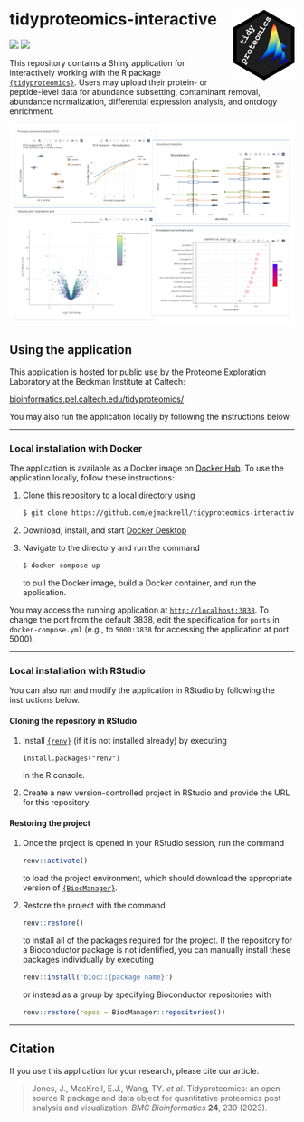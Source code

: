 # tidyproteomics-interactive <img src="app/www/logo.png" style="margin-left: 15px; margin-bottom: 10px" align="right" height="125"/>

[![](https://img.shields.io/badge/Article-10.1186%2Fs12859.023.05360.7-8A2BE2)](https://doi.org/10.1186/s12859-023-05360-7) [![](https://img.shields.io/docker/v/ejmackrell/tidyproteomics-interactive?sort=semver&color=blueviolet&label=Docker%20release)](https://hub.docker.com/r/ejmackrell/tidyproteomics-interactive)

This repository contains a Shiny application for interactively working with the R package [`{tidyproteomics}`](https://github.com/jeffsocal/tidyproteomics). Users may upload their protein- or peptide-level data for abundance subsetting, contaminant removal, abundance normalization, differential expression analysis, and ontology enrichment.

<img src="app/www/preview-bg.png"/>

## Using the application

This application is hosted for public use by the Proteome Exploration Laboratory at the Beckman Institute at Caltech:

[bioinformatics.pel.caltech.edu/tidyproteomics/](http://bioinformatics.pel.caltech.edu/tidyproteomics/)

You may also run the application locally by following the instructions below.

------------------------------------------------------------------------

### Local installation with Docker

The application is available as a Docker image on [Docker Hub](https://hub.docker.com/r/ejmackrell/tidyproteomics-interactive). To use the application locally, follow these instructions:

1.  Clone this repository to a local directory using

    ``` bash
    $ git clone https://github.com/ejmackrell/tidyproteomics-interactive <dir>
    ```

2.  Download, install, and start [Docker Desktop](https://www.docker.com/)

3.  Navigate to the directory and run the command

    ``` bash
    $ docker compose up
    ```

    to pull the Docker image, build a Docker container, and run the application.

You may access the running application at [`http://localhost:3838`](http://localhost:3838). To change the port from the default 3838, edit the specification for `ports` in `docker-compose.yml` (e.g., to `5000:3838` for accessing the application at port 5000).

------------------------------------------------------------------------

### Local installation with RStudio

You can also run and modify the application in RStudio by following the instructions below.

#### Cloning the repository in RStudio

1. Install [`{renv}`](https://github.com/rstudio/renv) (if it is not installed already) by executing
   
   ```
   install.packages("renv")
   ```
   in the R console.
   
3. Create a new version-controlled project in RStudio and provide the URL for this repository.

#### Restoring the project

1. Once the project is opened in your RStudio session, run the command
   
    ``` R
    renv::activate()
    ```
    
    to load the project environment, which should download the appropriate version of [`{BiocManager}`](https://github.com/Bioconductor/BiocManager). 

3. Restore the project with the command
   
   ``` R
   renv::restore()
   ```
   to install all of the packages required for the project. If the repository for a Bioconductor package is not identified, you can manually install these packages individually by executing
   
   ``` R
   renv::install("bioc::{package name}")
   ```
   
   or instead as a group by specifying Bioconductor repositories with
   
   ``` R
   renv::restore(repos = BiocManager::repositories())
   ```

------------------------------------------------------------------------

## Citation

If you use this application for your research, please cite our article. 
> Jones, J., MacKrell, E.J., Wang, TY. *et al*. Tidyproteomics: an open-source R package and data object for quantitative proteomics post analysis and visualization. *BMC Bioinformatics* **24**, 239 (2023).

